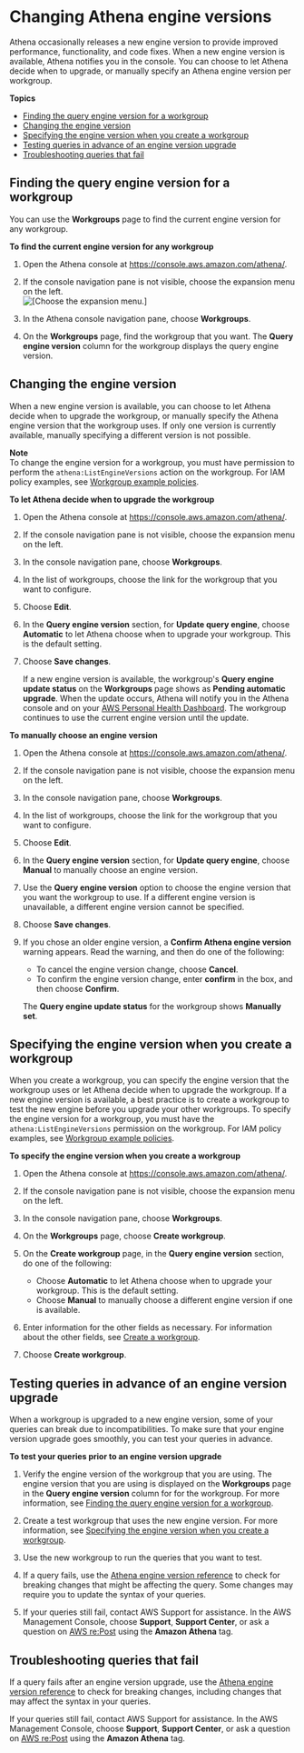 # Changing Athena engine versions<a name="engine-versions-changing"></a>

Athena occasionally releases a new engine version to provide improved performance, functionality, and code fixes\. When a new engine version is available, Athena notifies you in the console\. You can choose to let Athena decide when to upgrade, or manually specify an Athena engine version per workgroup\.

**Topics**
+ [Finding the query engine version for a workgroup](#engine-versions-changing-finding-the-query-engine-version-for-a-workgroup)
+ [Changing the engine version](#engine-versions-changing-changing-the-engine-version)
+ [Specifying the engine version when you create a workgroup](#engine-versions-changing-specifying-the-engine-version-when-you-create-a-workgroup)
+ [Testing queries in advance of an engine version upgrade](#engine-versions-testing)
+ [Troubleshooting queries that fail](#engine-versions-troubleshooting)

## Finding the query engine version for a workgroup<a name="engine-versions-changing-finding-the-query-engine-version-for-a-workgroup"></a>

You can use the **Workgroups** page to find the current engine version for any workgroup\.

**To find the current engine version for any workgroup**

1. Open the Athena console at [https://console\.aws\.amazon\.com/athena/](https://console.aws.amazon.com/athena/home)\.

1. If the console navigation pane is not visible, choose the expansion menu on the left\.  
![\[Choose the expansion menu.\]](http://docs.aws.amazon.com/athena/latest/ug/images/polaris-nav-pane-expansion.png)

1. In the Athena console navigation pane, choose **Workgroups**\.

1. On the **Workgroups** page, find the workgroup that you want\. The **Query engine version** column for the workgroup displays the query engine version\.

## Changing the engine version<a name="engine-versions-changing-changing-the-engine-version"></a>

When a new engine version is available, you can choose to let Athena decide when to upgrade the workgroup, or manually specify the Athena engine version that the workgroup uses\. If only one version is currently available, manually specifying a different version is not possible\.

**Note**  
To change the engine version for a workgroup, you must have permission to perform the `athena:ListEngineVersions` action on the workgroup\. For IAM policy examples, see [Workgroup example policies](example-policies-workgroup.md)\. 

**To let Athena decide when to upgrade the workgroup**

1. Open the Athena console at [https://console\.aws\.amazon\.com/athena/](https://console.aws.amazon.com/athena/home)\.

1. If the console navigation pane is not visible, choose the expansion menu on the left\.

1. In the console navigation pane, choose **Workgroups**\.

1. In the list of workgroups, choose the link for the workgroup that you want to configure\.

1. Choose **Edit**\.

1. In the **Query engine version** section, for **Update query engine**, choose **Automatic** to let Athena choose when to upgrade your workgroup\. This is the default setting\.

1. Choose **Save changes**\.

   If a new engine version is available, the workgroup's **Query engine update status** on the **Workgroups** page shows as **Pending automatic upgrade**\. When the update occurs, Athena will notify you in the Athena console and on your [AWS Personal Health Dashboard](https://aws.amazon.com/premiumsupport/technology/personal-health-dashboard/)\. The workgroup continues to use the current engine version until the update\.

**To manually choose an engine version**

1. Open the Athena console at [https://console\.aws\.amazon\.com/athena/](https://console.aws.amazon.com/athena/home)\.

1. If the console navigation pane is not visible, choose the expansion menu on the left\.

1. In the console navigation pane, choose **Workgroups**\.

1. In the list of workgroups, choose the link for the workgroup that you want to configure\.

1. Choose **Edit**\.

1. In the **Query engine version** section, for **Update query engine**, choose **Manual** to manually choose an engine version\.

1. Use the **Query engine version** option to choose the engine version that you want the workgroup to use\. If a different engine version is unavailable, a different engine version cannot be specified\.

1. Choose **Save changes**\.

1. If you chose an older engine version, a **Confirm Athena engine version** warning appears\. Read the warning, and then do one of the following:
   + To cancel the engine version change, choose **Cancel**\.
   + To confirm the engine version change, enter **confirm** in the box, and then choose **Confirm**\.

   The **Query engine update status** for the workgroup shows **Manually set**\.

## Specifying the engine version when you create a workgroup<a name="engine-versions-changing-specifying-the-engine-version-when-you-create-a-workgroup"></a>

When you create a workgroup, you can specify the engine version that the workgroup uses or let Athena decide when to upgrade the workgroup\. If a new engine version is available, a best practice is to create a workgroup to test the new engine before you upgrade your other workgroups\. To specify the engine version for a workgroup, you must have the `athena:ListEngineVersions` permission on the workgroup\. For IAM policy examples, see [Workgroup example policies](example-policies-workgroup.md)\.

**To specify the engine version when you create a workgroup**

1. Open the Athena console at [https://console\.aws\.amazon\.com/athena/](https://console.aws.amazon.com/athena/home)\.

1. If the console navigation pane is not visible, choose the expansion menu on the left\.

1. In the console navigation pane, choose **Workgroups**\.

1. On the **Workgroups** page, choose **Create workgroup**\.

1. On the **Create workgroup** page, in the **Query engine version** section, do one of the following:
   + Choose **Automatic** to let Athena choose when to upgrade your workgroup\. This is the default setting\.
   + Choose **Manual** to manually choose a different engine version if one is available\.

1. Enter information for the other fields as necessary\. For information about the other fields, see [Create a workgroup](workgroups-create-update-delete.md#creating-workgroups)\.

1. Choose **Create workgroup**\.

## Testing queries in advance of an engine version upgrade<a name="engine-versions-testing"></a>

When a workgroup is upgraded to a new engine version, some of your queries can break due to incompatibilities\. To make sure that your engine version upgrade goes smoothly, you can test your queries in advance\.

**To test your queries prior to an engine version upgrade**

1. Verify the engine version of the workgroup that you are using\. The engine version that you are using is displayed on the **Workgroups** page in the **Query engine version** column for for the workgroup\. For more information, see [Finding the query engine version for a workgroup](#engine-versions-changing-finding-the-query-engine-version-for-a-workgroup)\.

1. Create a test workgroup that uses the new engine version\. For more information, see [Specifying the engine version when you create a workgroup](#engine-versions-changing-specifying-the-engine-version-when-you-create-a-workgroup)\.

1. Use the new workgroup to run the queries that you want to test\.

1. If a query fails, use the [Athena engine version reference](engine-versions-reference.md) to check for breaking changes that might be affecting the query\. Some changes may require you to update the syntax of your queries\.

1. If your queries still fail, contact AWS Support for assistance\. In the AWS Management Console, choose **Support**, **Support Center**, or ask a question on [AWS re:Post](https://repost.aws/tags/TA78iVOM7gR62_QqDe2-CmiA/amazon-athena) using the **Amazon Athena** tag\.

## Troubleshooting queries that fail<a name="engine-versions-troubleshooting"></a>

If a query fails after an engine version upgrade, use the [Athena engine version reference](engine-versions-reference.md) to check for breaking changes, including changes that may affect the syntax in your queries\.

If your queries still fail, contact AWS Support for assistance\. In the AWS Management Console, choose **Support**, **Support Center**, or ask a question on [AWS re:Post](https://repost.aws/tags/TA78iVOM7gR62_QqDe2-CmiA/amazon-athena) using the **Amazon Athena** tag\.